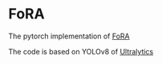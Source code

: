 # FoRA
The pytorch implementation of [FoRA]()

The code is based on YOLOv8 of [Ultralytics](https://github.com/ultralytics/ultralytics)
